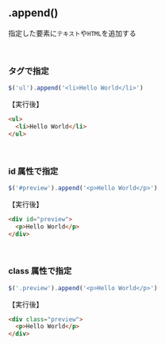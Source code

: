 ## .append()
指定した要素に`テキスト`や`HTML`を追加する

<br>

### タグで指定
```js
$('ul').append('<li>Hello World</li>')
```
【実行後】
```html
<ul>
  <li>Hello World</li>
</ul>
```

<br>

### id 属性で指定
```js
$('#preview').append('<p>Hello World</p>')
```
【実行後】
```html
<div id="preview">
  <p>Hello World</p>
</div>
```

<br>

### class 属性で指定
```js
$('.preview').append('<p>Hello World</p>')
```
【実行後】
```html
<div class="preview">
  <p>Hello World</p>
</div>
```
